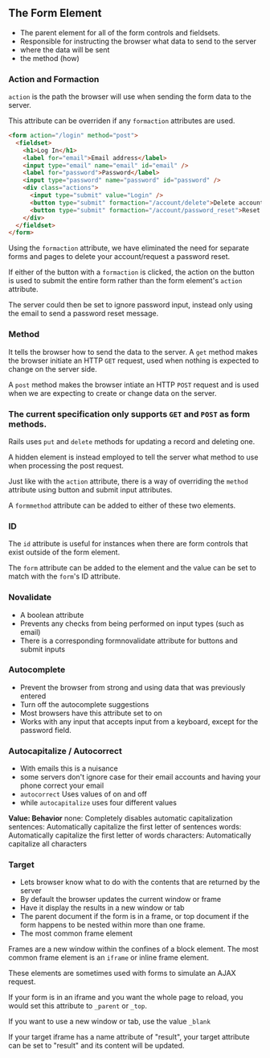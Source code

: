 ## The Form Element
- The parent element for all of the form controls and fieldsets.
- Responsible for instructing the browser what data to send to the server
- where the data will be sent
- the method (how)

### Action and Formaction
`action` is the path the browser will use when sending the form data to the server.

This attribute can be overriden if any `formaction` attributes are used.

```html
<form action="/login" method="post">
  <fieldset>
    <h1>Log In</h1>
    <label for="email">Email address</label>
    <input type="email" name="email" id="email" />
    <label for="password">Password</label>
    <input type="password" name="password" id="password" />
    <div class="actions">
      <input type="submit" value="Login" />
      <button type="submit" formaction="/account/delete">Delete account</button>
      <button type="submit" formaction="/account/password_reset">Reset password</button>
    </div>
  </fieldset>
</form>
```

Using the `formaction` attribute, we have eliminated the need for separate forms and pages to delete your account/request a password reset.

If either of the button with a `formaction` is clicked, the action on the button is used to submit the entire form rather than the form element's `action` attribute.

The server could then be set to ignore password input, instead only using the email to send a password reset message.

### Method
It tells the browser how to send the data to the server. A `get` method makes the browser initiate an HTTP `GET` request, used when nothing is expected to change on the server side.

A `post` method makes the browser intiate an HTTP `POST` request and is used when we are expecting to create or change data on the server.

### The current specification only supports `GET` and `POST` as form methods. 
Rails uses `put` and `delete` methods for updating a record and deleting one.

A hidden element is instead employed to tell the server what method to use when processing the post request.

Just like with the `action` attribute, there is a way of overriding the `method` attribute using button and submit input attributes.

A `formmethod` attribute can be added to either of these two elements.

### ID
The `id` attribute is useful for instances when there are form controls that exist outside of the form element.

The `form` attribute can be added to the element and the value can be set to match with the `form`'s ID attribute.

### Novalidate
- A boolean attribute
- Prevents any checks from being performed on input types (such as email)
- There is a corresponding formnovalidate attribute for buttons and submit inputs

### Autocomplete
- Prevent the browser from strong and using data that was previously entered
- Turn off the autocomplete suggestions
- Most browsers have this attribute set to on
- Works with any input that accepts input from a keyboard, except for the password field.

### Autocapitalize / Autocorrect
- With emails this is a nuisance
- some servers don't ignore case for their email accounts and having your phone correct your email
- `autocorrect` Uses values of on and off
- while `autocapitalize` uses four different values

**Value: Behavior**
none: Completely disables automatic capitalization
sentences: Automatically capitalize the first letter of sentences
words: Automatically capitalize the first letter of words
characters: Automatically capitalize all characters

### Target
- Lets browser know what to do with the contents that are returned by the server
- By default the browser updates the current window or frame
- Have it display the results in a new window or tab
- The parent document if the form is in a frame, or top document if the form happens to be nested within more than one frame.
- The most common frame element

Frames are a new window within the confines of a block element.
The most common frame element is an `iframe` or inline frame element.

These elements are sometimes used with forms to simulate an AJAX request.

If your form is in an iframe and you want the whole page to reload, you would set this attribute to `_parent` or `_top`.

If you want to use a new window or tab, use the value `_blank`

If your target iframe has a name attribute of "result", your target attribute can be set to "result" and its content will be updated.


